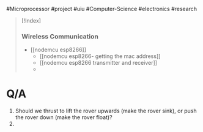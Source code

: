 #Microprocessor #project #uiu #Computer-Science #electronics #research 

>[!Index]
>### Wireless Communication
>- [[nodemcu esp8266]]
>	- [[nodemcu esp8266- getting the mac address]]
>	- [[nodemcu esp8266 transmitter and receiver]]
>	- 

# Q/A
1. Should we thrust to lift the rover upwards (make the rover sink), or push the rover down (make the rover float)?
2. 